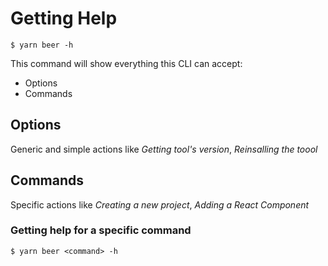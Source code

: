 # Getting Help

```sh-session
$ yarn beer -h
```

This command will show everything this CLI can accept:

- Options
- Commands

## Options

Generic and simple actions like _Getting tool's version_, _Reinsalling the toool_

## Commands

Specific actions like _Creating a new project_, _Adding a React Component_

### Getting help for a specific command

```sh-session
$ yarn beer <command> -h
```
